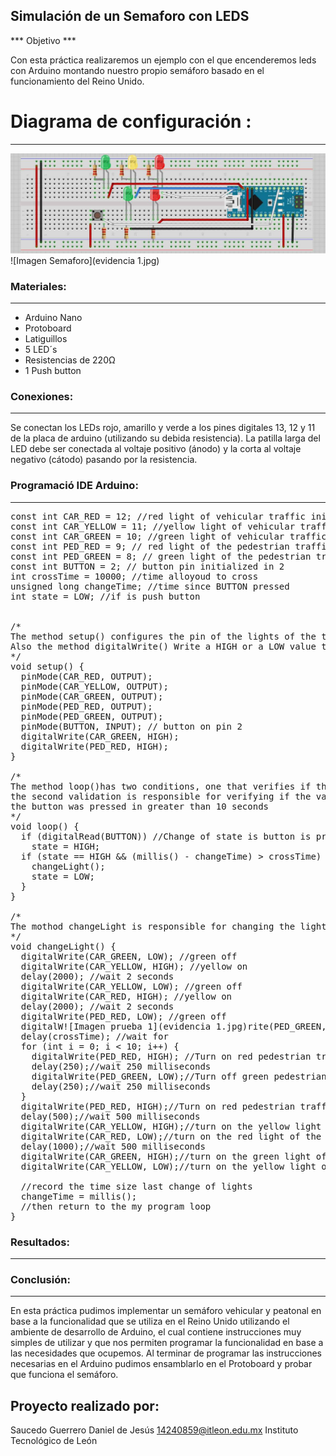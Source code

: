 ## Simulación de un Semaforo con LEDS
*** Objetivo ***

Con esta práctica realizaremos un ejemplo con el que encenderemos leds con Arduino montando nuestro propio semáforo basado en el funcionamiento del Reino Unido.

# Diagrama de configuración :
---------------------------------------------
![Imagen Conexion pine´s Arduino](conexion.jpg) 
![Imagen Semaforo](evidencia 1.jpg)

### Materiales:
---------------------------------------------
- Arduino Nano 
- Protoboard
- Latiguillos
- 5 LED´s
- Resistencias de 220Ω
- 1 Push button

### Conexiones:
---------------------------------------------
Se conectan los LEDs rojo, amarillo y verde a los pines digitales 13, 12 y 11 de la placa de arduino (utilizando su debida resistencia). La patilla larga del LED debe ser conectada al voltaje positivo (ánodo) y la corta al voltaje negativo (cátodo) pasando por la resistencia.

### Programació IDE Arduino:
---------------------------------------------

<pre>
const int CAR_RED = 12; //red light of vehicular traffic initialized in 12
const int CAR_YELLOW = 11; //yellow light of vehicular traffic initialized in 11
const int CAR_GREEN = 10; //green light of vehicular traffic initialized in 10
const int PED_RED = 9; // red light of the pedestrian traffic initialized in 9
const int PED_GREEN = 8; // green light of the pedestrian traffic initialized in 8
const int BUTTON = 2; // button pin initialized in 2
int crossTime = 10000; //time alloyoud to cross
unsigned long changeTime; //time since BUTTON pressed
int state = LOW; //if is push button


/*
The method setup() configures the pin of the lights of the traffic lights to behave like an exit with the method pinMode()
Also the method digitalWrite() Write a HIGH or a LOW value to a digital pin.
*/
void setup() {
  pinMode(CAR_RED, OUTPUT);
  pinMode(CAR_YELLOW, OUTPUT);
  pinMode(CAR_GREEN, OUTPUT);
  pinMode(PED_RED, OUTPUT);
  pinMode(PED_GREEN, OUTPUT);
  pinMode(BUTTON, INPUT); // button on pin 2
  digitalWrite(CAR_GREEN, HIGH);
  digitalWrite(PED_RED, HIGH);
}

/*
The method loop()has two conditions, one that verifies if the button is pressed, if it is true the variable "state" takes the value of "high",
the second validation is responsible for verifying if the variable "satate" has the value of "high" and if the time that has passed since
the button was pressed in greater than 10 seconds
*/
void loop() {
  if (digitalRead(BUTTON)) //Change of state is button is pressed
    state = HIGH;
  if (state == HIGH && (millis() - changeTime) > crossTime) {
    changeLight();
    state = LOW;
  }
}

/*
The mothod changeLight is responsible for changing the lights of the traffic lights with the digitalWrite() method
*/
void changeLight() {
  digitalWrite(CAR_GREEN, LOW); //green off
  digitalWrite(CAR_YELLOW, HIGH); //yellow on
  delay(2000); //wait 2 seconds
  digitalWrite(CAR_YELLOW, LOW); //green off
  digitalWrite(CAR_RED, HIGH); //yellow on
  delay(2000); //wait 2 seconds
  digitalWrite(PED_RED, LOW); //green off
  digitalW![Imagen prueba 1](evidencia 1.jpg)rite(PED_GREEN, HIGH); //yellow on
  delay(crossTime); //wait for
  for (int i = 0; i < 10; i++) {
    digitalWrite(PED_RED, HIGH); //Turn on red pedestrian traffic light
    delay(250);//wait 250 milliseconds
    digitalWrite(PED_GREEN, LOW);//Turn off green pedestrian traffic light
    delay(250);//wait 250 milliseconds
  }
  digitalWrite(PED_RED, HIGH);//Turn on red pedestrian traffic light
  delay(500);//wait 500 milliseconds
  digitalWrite(CAR_YELLOW, HIGH);//turn on the yellow light of the traffic lights of the vehicles
  digitalWrite(CAR_RED, LOW);//turn on the red light of the traffic lights of the vehicles
  delay(1000);//wait 500 milliseconds
  digitalWrite(CAR_GREEN, HIGH);//turn on the green light of the traffic lights of the vehicles
  digitalWrite(CAR_YELLOW, LOW);//turn on the yellow light of the traffic lights of the vehicles

  //record the time size last change of lights
  changeTime = millis();
  //then return to the my program loop
}
</pre>

### Resultados:
---------------------------------------------


### Conclusión:
---------------------------------------------
En esta práctica pudimos implementar un semáforo vehicular y peatonal en base a la funcionalidad que se utiliza en el Reino Unido utilizando el ambiente de desarrollo de Arduino, el cual contiene instrucciones muy simples de utilizar y que nos permiten programar la funcionalidad en base a las necesidades que ocupemos. Al terminar de programar las instrucciones necesarias en el Arduino pudimos ensamblarlo en el Protoboard y probar que funciona el semáforo.


Proyecto realizado por:
-----------------------
Saucedo Guerrero Daniel de Jesús
14240859@itleon.edu.mx
Instituto Tecnológico de León



